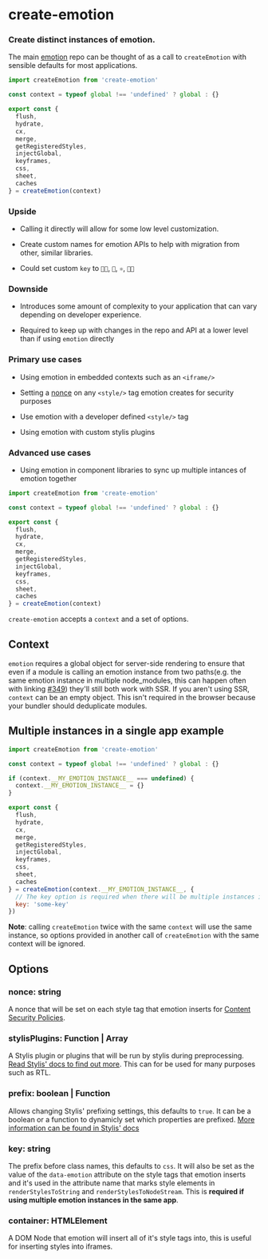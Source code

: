 # create-emotion

### Create distinct instances of emotion.

The main [emotion](https://github.com/emotion-js/emotion/tree/master/packages/emotion) repo can be thought of as a call to `createEmotion` with sensible defaults for most applications.

```javascript
import createEmotion from 'create-emotion'

const context = typeof global !== 'undefined' ? global : {}

export const {
  flush,
  hydrate,
  cx,
  merge,
  getRegisteredStyles,
  injectGlobal,
  keyframes,
  css,
  sheet,
  caches
} = createEmotion(context)
```

### Upside

* Calling it directly will allow for some low level customization.

* Create custom names for emotion APIs to help with migration from other, similar libraries.

* Could set custom `key` to `👩‍🎤`, `🥞`, `⚛️`, `👩‍🎨`

### Downside

* Introduces some amount of complexity to your application that can vary depending on developer experience.

* Required to keep up with changes in the repo and API at a lower level than if using `emotion` directly

### Primary use cases

* Using emotion in embedded contexts such as an `<iframe/>`

* Setting a [nonce]() on any `<style/>` tag emotion creates for security purposes

* Use emotion with a developer defined `<style/>` tag

* Using emotion with custom stylis plugins

### Advanced use cases

* Using emotion in component libraries to sync up multiple intances of emotion together

```jsx
import createEmotion from 'create-emotion'

const context = typeof global !== 'undefined' ? global : {}

export const {
  flush,
  hydrate,
  cx,
  merge,
  getRegisteredStyles,
  injectGlobal,
  keyframes,
  css,
  sheet,
  caches
} = createEmotion(context)
```

`create-emotion` accepts a `context` and a set of options.

## Context

`emotion` requires a global object for server-side rendering to ensure that even if a module is calling an emotion instance from two paths(e.g. the same emotion instance in multiple node_modules, this can happen often with linking [#349](https://github.com/emotion-js/emotion/issues/349)) they'll still both work with SSR. If you aren't using SSR, `context` can be an empty object. This isn't required in the browser because your bundler should deduplicate modules.

## Multiple instances in a single app example

```jsx
import createEmotion from 'create-emotion'

const context = typeof global !== 'undefined' ? global : {}

if (context.__MY_EMOTION_INSTANCE__ === undefined) {
  context.__MY_EMOTION_INSTANCE__ = {}
}

export const {
  flush,
  hydrate,
  cx,
  merge,
  getRegisteredStyles,
  injectGlobal,
  keyframes,
  css,
  sheet,
  caches
} = createEmotion(context.__MY_EMOTION_INSTANCE__, {
  // The key option is required when there will be multiple instances in a single app
  key: 'some-key'
})
```

**Note**: calling `createEmotion` twice with the same `context` will use the same instance, so options provided in another call of `createEmotion` with the same context will be ignored.

## Options

### nonce: string

A nonce that will be set on each style tag that emotion inserts for [Content Security Policies](https://developer.mozilla.org/en-US/docs/Web/HTTP/CSP).

### stylisPlugins: Function | Array<Function>

A Stylis plugin or plugins that will be run by stylis during preprocessing. [Read Stylis' docs to find out more](https://github.com/thysultan/stylis.js#plugins). This can for be used for many purposes such as RTL.

### prefix: boolean | Function

Allows changing Stylis' prefixing settings, this defaults to `true`. It can be a boolean or a function to dynamicly set which properties are prefixed. [More information can be found in Stylis' docs](https://github.com/thysultan/stylis.js#vendor-prefixing)

### key: string

The prefix before class names, this defaults to `css`. It will also be set as the value of the `data-emotion` attribute on the style tags that emotion inserts and it's used in the attribute name that marks style elements in `renderStylesToString` and `renderStylesToNodeStream`. This is **required if using multiple emotion instances in the same app**.

### container: HTMLElement

A DOM Node that emotion will insert all of it's style tags into, this is useful for inserting styles into iframes.
